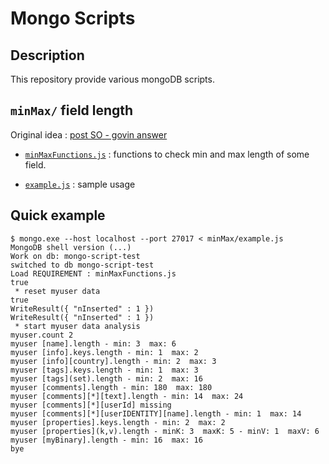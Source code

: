 Mongo Scripts
=============

## Description

This repository provide various mongoDB scripts.


## `minMax/` field length

Original idea : [post SO - govin answer](https://stackoverflow.com/questions/26395422/how-to-find-longest-and-shortest-length-of-a-value-for-a-field-in-mongodb)

 - [`minMaxFunctions.js`](./minMax/minMaxFunctions.js) : functions to check min and max length of some field.
 
 - [`example.js`](./minMax/example.js) : sample usage

## Quick example

```shell
$ mongo.exe --host localhost --port 27017 < minMax/example.js
MongoDB shell version (...)
Work on db: mongo-script-test
switched to db mongo-script-test
Load REQUIREMENT : minMaxFunctions.js
true
 * reset myuser data
true
WriteResult({ "nInserted" : 1 })
WriteResult({ "nInserted" : 1 })
 * start myuser data analysis
myuser.count 2
myuser [name].length - min: 3  max: 6
myuser [info].keys.length - min: 1  max: 2
myuser [info][country].length - min: 2  max: 3
myuser [tags].keys.length - min: 1  max: 3
myuser [tags](set).length - min: 2  max: 16
myuser [comments].length - min: 180  max: 180
myuser [comments][*][text].length - min: 14  max: 24
myuser [comments][*][userId] missing
myuser [comments][*][userIDENTITY][name].length - min: 1  max: 14
myuser [properties].keys.length - min: 2  max: 2
myuser [properties](k,v).length - minK: 3  maxK: 5 - minV: 1  maxV: 6
myuser [myBinary].length - min: 16  max: 16
bye
```
 